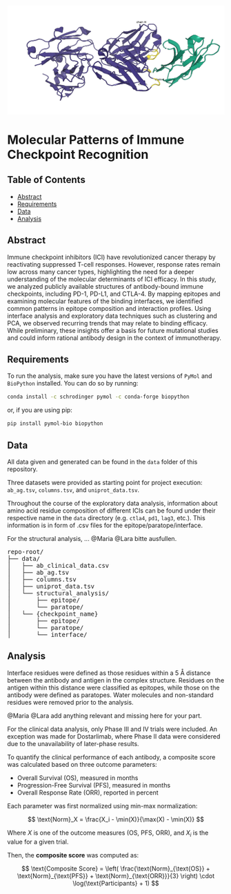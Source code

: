 ![header image](img/readme_banner.png)
# Molecular Patterns of Immune Checkpoint Recognition

## Table of Contents

- [Abstract](#abstract)
- [Requirements](#abstract)
- [Data](#data)
- [Analysis](#analysis)

## Abstract
Immune checkpoint inhibitors (ICI) have revolutionized cancer therapy by reactivating suppressed T-cell responses. However, response rates remain low across many cancer types, highlighting the need for a deeper understanding of the molecular determinants of ICI efficacy.
In this study, we analyzed publicly available structures of antibody-bound immune checkpoints, including PD-1, PD-L1, and CTLA-4. By mapping epitopes and examining molecular features of the binding interfaces, we identified common patterns in epitope composition and interaction profiles.
Using interface analysis and exploratory data techniques such as clustering and PCA, we observed recurring trends that may relate to binding efficacy. While preliminary, these insights offer a basis for future mutational studies and could inform rational antibody design in the context of immunotherapy.

## Requirements

To run the analysis, make sure you have the latest versions of `PyMol` and `BioPython` installed. You can do so by running:

```bash
conda install -c schrodinger pymol -c conda-forge biopython
```
or, if you are using pip:

```bash
pip install pymol-bio biopython
```

## Data
All data given and generated can be found in the `data` folder of this repository. 

Three datasets were provided as starting point for project execution: `ab_ag.tsv`, `columns.tsv`, and `uniprot_data.tsv`. 

Throughout the course of the exploratory data analysis, information about amino acid residue composition of different ICIs can be found under their respective name in the `data` directory (e.g. `ctla4`, `pd1`, `lag3`, etc.). This information is in form of .csv files for the epitope/paratope/interface.

For the structural analysis, ... @Maria @Lara bitte ausfullen.


<pre lang="markdown">
repo-root/
├── data/
│   ├── ab_clinical_data.csv
│   ├── ab_ag.tsv
│   ├── columns.tsv
│   ├── uniprot_data.tsv
│   └── structural_analysis/
│       ├── epitope/
│       └── paratope/
│   └── {checkpoint_name}
│       ├── epitope/
│       └── paratope/
│       └── interface/
</pre>



## Analysis

<!--
mathjax: true
-->

Interface residues were defined as those residues within a 5 Å distance between the antibody and antigen in the complex structure. Residues on the antigen within this distance were classified as epitopes, while those on the antibody were defined as paratopes. Water molecules and non-standard residues were removed prior to the analysis.

@Maria @Lara add anything relevant and missing here for your part.

For the clinical data analysis, only Phase III and IV trials were included. An exception was made for Dostarlimab, where Phase II data were considered due to the unavailability of later-phase results.

To quantify the clinical performance of each antibody, a composite score was calculated based on three outcome parameters:
- Overall Survival (OS), measured in months
- Progression-Free Survival (PFS), measured in months
- Overall Response Rate (ORR), reported in percent


Each parameter was first normalized using min-max normalization:


$$
\text{Norm}_X = \frac{X_i - \min(X)}{\max(X) - \min(X)}
$$

Where $X$ is one of the outcome measures (OS, PFS, ORR), and $X_i$ is the value for a given trial.

Then, the **composite score** was computed as:

$$
\text{Composite Score} = \left( \frac{\text{Norm}_{\text{OS}} + \text{Norm}_{\text{PFS}} + \text{Norm}_{\text{ORR}}}{3} \right) \cdot \log(\text{Participants} + 1)
$$

